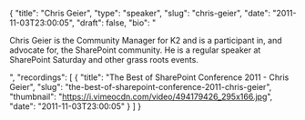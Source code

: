 {
  "title": "Chris Geier",
  "type": "speaker",
  "slug": "chris-geier",
  "date": "2011-11-03T23:00:05",
  "draft": false,
  "bio": "<p>Chris Geier is the Community Manager for K2 and is a participant in, and advocate for, the SharePoint community. He is a regular speaker at SharePoint Saturday and other grass roots events.</p>",
  "recordings": [
    {
      "title": "The Best of SharePoint Conference 2011 - Chris Geier",
      "slug": "the-best-of-sharepoint-conference-2011-chris-geier",
      "thumbnail": "https://i.vimeocdn.com/video/494179426_295x166.jpg",
      "date": "2011-11-03T23:00:05"
    }
  ]
}